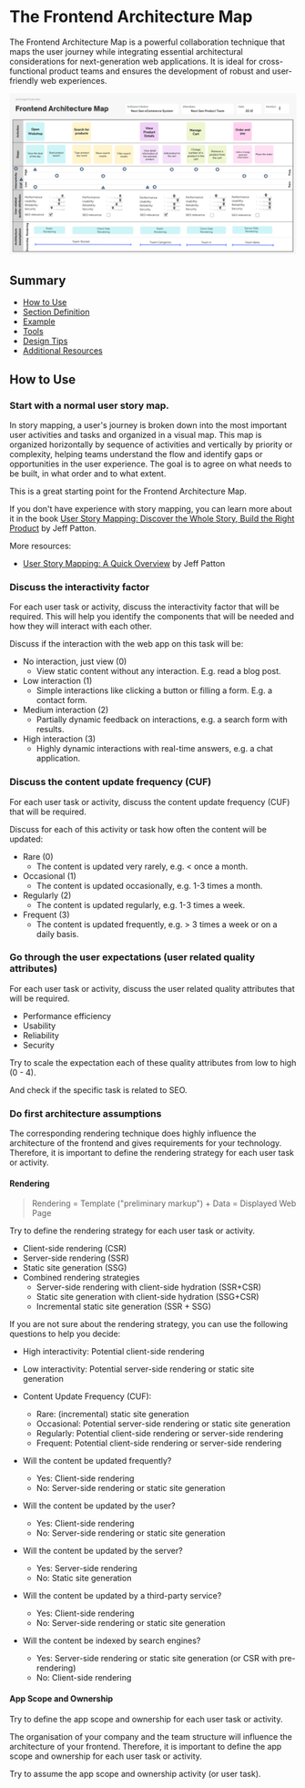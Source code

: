 # The Frontend Architecture Map

The Frontend Architecture Map is a powerful collaboration technique that maps the user journey while integrating essential 
architectural considerations for next-generation web applications. It is ideal for cross-functional product teams and ensures the 
development of robust and user-friendly web experiences.

![Frontend Architecture Map](resources/example-frontend-architecture-map-en.png "The Frontend Architecture Map V1")

## Summary

- [How to Use](#how-to-use)
- [Section Definition](#section-definitions)
- [Example](#example)
- [Tools](#tools)
- [Design Tips](#design-tips)
- [Additional Resources](#additional-resources)

## How to Use

### Start with a normal user story map.

In story mapping, a user's journey is broken down into the most important user activities and tasks and organized in a visual map. This map is organized horizontally by sequence of activities and vertically by priority or complexity, helping teams understand the flow and identify gaps or opportunities in the user experience. The goal is to agree on what needs to be built, in what order and to what extent.

This is a great starting point for the Frontend Architecture Map.

If you don't have experience with story mapping, you can learn more about it in the book [User Story Mapping: Discover the Whole Story, Build the Right Product](https://amzn.to/4dBS5mc) by Jeff Patton.

More resources:
- [User Story Mapping: A Quick Overview](https://jpattonassociates.com/story-mapping/) by Jeff Patton


### Discuss the interactivity factor

For each user task or activity, discuss the interactivity factor that will be required. This will help you identify the components that will be needed and how they will interact with each other.

Discuss if the interaction with the web app on this task will be:

* No interaction, just view (0)
    * View static content without any interaction. E.g. read a blog post.
* Low interaction (1)
    * Simple interactions like clicking a button or filling a form. E.g. a contact form.
* Medium interaction (2)
    * Partially dynamic feedback on interactions, e.g. a search form with results.
* High interaction (3)
    * Highly dynamic interactions with real-time answers, e.g. a chat application.


### Discuss the content update frequency (CUF)

For each user task or activity, discuss the content update frequency (CUF) that will be required. 

Discuss for each of this activity or task how often the content will be updated:

* Rare (0)
    * The content is updated very rarely, e.g. < once a month.
* Occasional (1)
    * The content is updated occasionally, e.g. 1-3 times a month.
* Regularly (2)
    * The content is updated regularly, e.g. 1-3 times a week.
* Frequent (3)
    * The content is updated frequently, e.g. > 3 times a week or on a daily basis.

### Go through the user expectations (user related quality attributes)

For each user task or activity, discuss the user related quality attributes that will be required.

* Performance efficiency
* Usability
* Reliability
* Security

Try to scale the expectation each of these quality attributes from low to high (0 - 4).

And check if the specific task is related to SEO.

### Do first architecture assumptions

The corresponding rendering technique does highly influence the architecture of the frontend and gives requirements for your technology. Therefore, it is important to define the rendering strategy for each user task or activity.

#### Rendering

> Rendering = Template ("preliminary markup") + Data = Displayed Web Page

Try to define the rendering strategy for each user task or activity.

* Client-side rendering (CSR)
* Server-side rendering (SSR)
* Static site generation (SSG)
* Combined rendering strategies
    * Server-side rendering with client-side hydration (SSR+CSR)
    * Static site generation with client-side hydration (SSG+CSR)
    * Incremental static site generation (SSR + SSG)


If you are not sure about the rendering strategy, you can use the following questions to help you decide:

* High interactivity: Potential client-side rendering
* Low interactivity: Potential server-side rendering or static site generation

* Content Update Frequency (CUF):
    * Rare: (incremental) static site generation
    * Occasional: Potential server-side rendering or static site generation
    * Regularly: Potential client-side rendering or server-side rendering
    * Frequent: Potential client-side rendering or server-side rendering

* Will the content be updated frequently?
    * Yes: Client-side rendering
    * No: Server-side rendering or static site generation
* Will the content be updated by the user?
    * Yes: Client-side rendering
    * No: Server-side rendering or static site generation
* Will the content be updated by the server?
    * Yes: Server-side rendering
    * No: Static site generation
* Will the content be updated by a third-party service?
    * Yes: Client-side rendering
    * No: Server-side rendering or static site generation   
* Will the content be indexed by search engines?
    * Yes: Server-side rendering or static site generation (or CSR with pre-rendering)
    * No: Client-side rendering

#### App Scope and Ownership

Try to define the app scope and ownership for each user task or activity.

The organisation of your company and the team structure will influence the architecture of your frontend. Therefore, it is important to define the app scope and ownership for each user task or activity.

Try to assume the app scope and ownership activity (or user task).